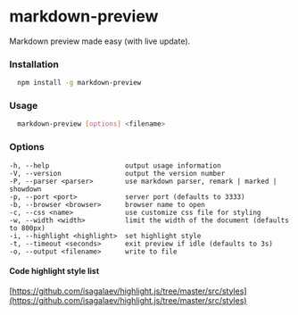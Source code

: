# markdown-preview
Markdown preview made easy (with live update).

### Installation

```bash
  npm install -g markdown-preview
```

### Usage

```bash
  markdown-preview [options] <filename>
```

### Options

    -h, --help                   output usage information
    -V, --version                output the version number
    -P, --parser <parser>        use markdown parser, remark | marked | showdown
    -p, --port <port>            server port (defaults to 3333)
    -b, --browser <browser>      browser name to open
    -c, --css <name>             use customize css file for styling
    -w, --width <width>          limit the width of the document (defaults to 800px)
    -i, --highlight <highlight>  set highlight style
    -t, --timeout <seconds>      exit preview if idle (defaults to 3s)
    -o, --output <filename>      write to file

#### Code highlight style list
  [https://github.com/isagalaev/highlight.js/tree/master/src/styles](https://github.com/isagalaev/highlight.js/tree/master/src/styles)
